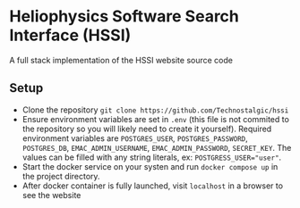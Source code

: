 # Heliophysics Software Search Interface (HSSI)

A full stack implementation of the HSSI website source code

## Setup

* Clone the repository `git clone https://github.com/Technostalgic/hssi`  
* Ensure environment variables are set in `.env` (this file is not 
commited to the repository so you will likely need to create it yourself). 
Required environment variables are `POSTGRES_USER`, `POSTGRES_PASSWORD`, 
`POSTGRES_DB`, `EMAC_ADMIN_USERNAME`, `EMAC_ADMIN_PASSWORD`, `SECRET_KEY`. 
The values can be filled with any string literals, ex: `POSTGRESS_USER="user"`.
* Start the docker service on your systen and run `docker compose up` in the
project directory.  
* After docker container is fully launched, visit `localhost` in a browser to 
see the website